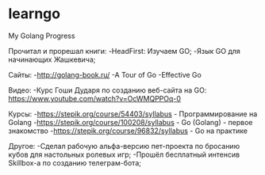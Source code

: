 # learngo
My Golang Progress

Прочитал и прорешал книги:
-HeadFirst: Изучаем GO;
-Язык GO для начинающих Жашкевича;

Сайты:
-http://golang-book.ru/
-A Tour of Go
-Effective Go

Видео:
-Курс Гоши Дударя по созданию веб-сайта на GO: https://www.youtube.com/watch?v=OcWMQPPOq-0

Курсы: 
-https://stepik.org/course/54403/syllabus - Программирование на Golang
-https://stepik.org/course/100208/syllabus - Go (Golang) - первое знакомство
-https://stepik.org/course/96832/syllabus - Go на практике

Другое:
-Сделал рабочую альфа-версию пет-проекта по бросанию кубов для настольных ролевых игр;
-Прошёл бесплатный интенсив Skillbox-а по созданию телеграм-бота;
